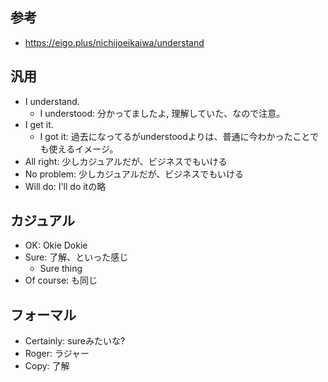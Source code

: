 ## 参考
* https://eigo.plus/nichijoeikaiwa/understand

## 汎用
* I understand.
    * I understood: 分かってましたよ, 理解していた、なので注意。
* I get it.
    * I got it: 過去になってるがunderstoodよりは、普通に今わかったことでも使えるイメージ。
* All right: 少しカジュアルだが、ビジネスでもいける
* No problem: 少しカジュアルだが、ビジネスでもいける
* Will do: I'll do itの略

## カジュアル
* OK: Okie Dokie
* Sure: 了解、といった感じ
    * Sure thing
* Of course: も同じ

## フォーマル
* Certainly: sureみたいな?
* Roger: ラジャー
* Copy: 了解